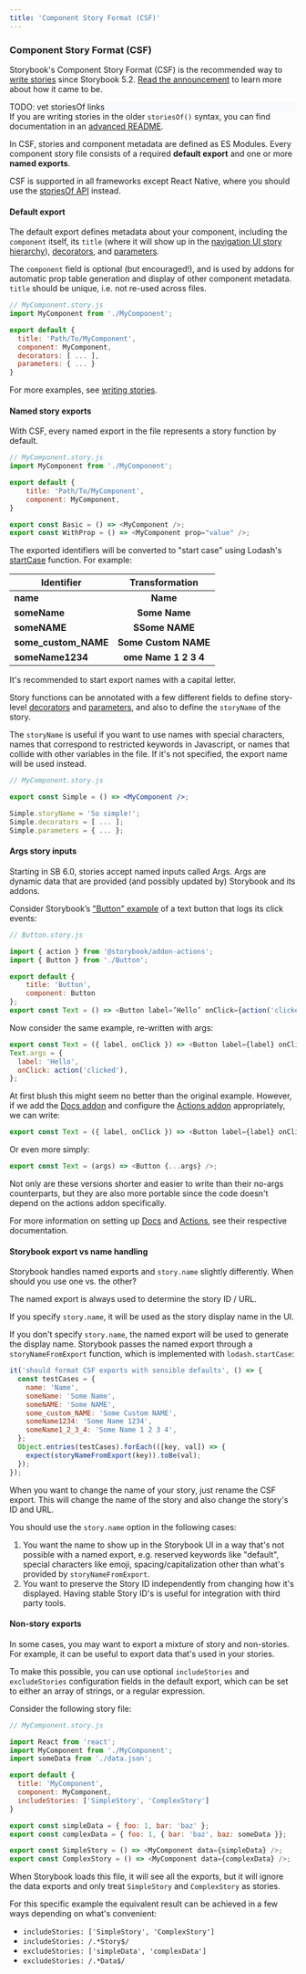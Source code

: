 ```yaml
---
title: 'Component Story Format (CSF)'
---
```


### Component Story Format (CSF)

Storybook's Component Story Format (CSF) is the recommended way to [write stories](../writing-stories/introduction.md) since Storybook 5.2. [Read the announcement](https://medium.com/storybookjs/component-story-format-66f4c32366df) to learn more about how it came to be.

<div style="background-color:#F8FAFC">
TODO: vet storiesOf links
</div>

<div class="aside"

If you are writing stories in the older `storiesOf()` syntax, you can find documentation in an [advanced README](https://github.com/storybookjs/storybook/tree/next/lib/core/ADVANCED.md).

</div>

In CSF, stories and component metadata are defined as ES Modules. Every component story file consists of a required **default export** and one or more **named exports**.

CSF is supported in all frameworks except React Native, where you should use the [storiesOf API](./storiesof.md) instead.

#### Default export

The default export defines metadata about your component, including the `component` itself, its `title` (where it will show up in the [navigation UI story hierarchy](../writing-stories/docs/writing-stories/naming-components-and-hierarchy.md#sorting-stories)), [decorators](../writing-stories/decorators.md), and [parameters](../writing-stories/parameters.md). 

The `component` field is optional (but encouraged!), and is used by addons for automatic prop table generation and display of other component metadata. `title` should be unique, i.e. not re-used across files.

```js
// MyComponent.story.js
import MyComponent from './MyComponent';

export default {
  title: 'Path/To/MyComponent',
  component: MyComponent,
  decorators: [ ... ],
  parameters: { ... }
}
```

For more examples, see [writing stories](../writing-stories/introduction.md).

#### Named story exports

With CSF, every named export in the file represents a story function by default.

```js
// MyComponent.story.js
import MyComponent from './MyComponent';

export default {
    title: 'Path/To/MyComponent',
    component: MyComponent,
}

export const Basic = () => <MyComponent />;
export const WithProp = () => <MyComponent prop="value" />;
```

The exported identifiers will be converted to "start case" using Lodash's [startCase](https://lodash.com/docs/#startCase) function. For example:

| Identifier               | Transformation       |
| ------------------------ |:--------------------:|
| **name**                 |**Name**              |
| **someName**             | **Some Name**        |
| **someNAME**             | **SSome NAME**       |
| **some_custom_NAME**     | **Some Custom NAME** |
| **someName1234**         | **ome Name 1 2 3 4** |



It's recommended to start export names with a capital letter.


Story functions can be annotated with a few different fields to define story-level [decorators](../writing-stories/decorators.md) and [parameters](../writing-stories/parameters.md), and also to define the `storyName` of the story.

The `storyName` is useful if you want to use names with special characters, names that correspond to restricted keywords in Javascript, or names that collide with other variables in the file. If it's not specified, the export name will be used instead.


```jsx
// MyComponent.story.js

export const Simple = () => <MyComponent />;

Simple.storyName = 'So simple!';
Simple.decorators = [ ... ];
Simple.parameters = { ... };
```

#### Args story inputs

Starting in SB 6.0, stories accept named inputs called Args. Args are dynamic data that are provided (and possibly updated by) Storybook and its addons.

Consider Storybook’s ["Button" example](../writing-stories/introduction.md#defining-stories) of a text button that logs its click events:

```js
// Button.story.js

import { action } from '@storybook/addon-actions';
import { Button } from './Button';

export default { 
    title: 'Button', 
    component: Button 
};
export const Text = () => <Button label=’Hello’ onClick={action('clicked')} />;
```

Now consider the same example, re-written with args:

```js
export const Text = ({ label, onClick }) => <Button label={label} onClick={onClick} />;
Text.args = {
  label: 'Hello',
  onClick: action('clicked'),
};
```

At first blush this might seem no better than the original example. However, if we add the [Docs addon](https://github.com/storybookjs/storybook/tree/master/addons/docs) and configure the [Actions addon](https://github.com/storybookjs/storybook/tree/master/addons/actions) appropriately, we can write:

```js
export const Text = ({ label, onClick }) => <Button label={label} onClick={onClick} />;
```

Or even more simply:

```js
export const Text = (args) => <Button {...args} />;
```

Not only are these versions shorter and easier to write than their no-args counterparts, but they are also more portable since the code doesn't depend on the actions addon specifically.

For more information on setting up [Docs](../writing-docs/introduction.md) and [Actions](../essentials/actions.md), see their respective documentation.

#### Storybook export vs name handling

Storybook handles named exports and `story.name` slightly differently. When should you use one vs. the other?

The named export is always used to determine the story ID / URL.

If you specify `story.name`, it will be used as the story display name in the UI.

If you don't specify `story.name`, the named export will be used to generate the display name. Storybook passes the named export through a `storyNameFromExport` function, which is implemented with `lodash.startCase`:

```js
it('should format CSF exports with sensible defaults', () => {
  const testCases = {
    name: 'Name',
    someName: 'Some Name',
    someNAME: 'Some NAME',
    some_custom_NAME: 'Some Custom NAME',
    someName1234: 'Some Name 1234',
    someName1_2_3_4: 'Some Name 1 2 3 4',
  };
  Object.entries(testCases).forEach(([key, val]) => {
    expect(storyNameFromExport(key)).toBe(val);
  });
});
```

When you want to change the name of your story, just rename the CSF export. This will change the name of the story and also change the story's ID and URL.

You should use the `story.name` option in the following cases:

1. You want the name to show up in the Storybook UI in a way that's not possible with a named export, e.g. reserved keywords like "default", special characters like emoji, spacing/capitalization other than what's provided by `storyNameFromExport`.
2. You want to preserve the Story ID independently from changing how it's displayed. Having stable Story ID's is useful for integration with third party tools.

#### Non-story exports

In some cases, you may want to export a mixture of story and non-stories. For example, it can be useful to export data that's used in your stories.

To make this possible, you can use optional `includeStories` and `excludeStories` configuration fields in the default export, which can be set to either an array of strings, or a regular expression.

Consider the following story file:

```js
// MyComponent.story.js

import React from 'react';
import MyComponent from './MyComponent';
import someData from './data.json';

export default {
  title: 'MyComponent',
  component: MyComponent,
  includeStories: ['SimpleStory', 'ComplexStory']
}

export const simpleData = { foo: 1, bar: 'baz' };
export const complexData = { foo: 1, { bar: 'baz', baz: someData }};

export const SimpleStory = () => <MyComponent data={simpleData} />;
export const ComplexStory = () => <MyComponent data={complexData} />;
```

When Storybook loads this file, it will see all the exports, but it will ignore the data exports and only treat `SimpleStory` and `ComplexStory` as stories.

For this specific example the equivalent result can be achieved in a few ways depending on what's convenient:

- `includeStories: ['SimpleStory', 'ComplexStory']`
- `includeStories: /.*Story$/`
- `excludeStories: ['simpleData', 'complexData']`
- `excludeStories: /.*Data$/`